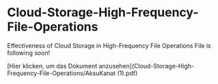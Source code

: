 # Cloud-Storage-High-Frequency-File-Operations
Effectiveness of Cloud Storage in High-Frequency File Operations
File is following soon!

[Hier klicken, um das Dokument anzusehen](Cloud-Storage-High-Frequency-File-Operations/AksuKanat (1).pdf)
